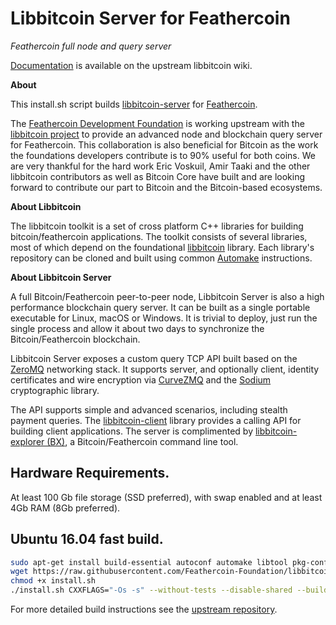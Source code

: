 # Libbitcoin Server for Feathercoin

*Feathercoin full node and query server*

[Documentation](https://github.com/libbitcoin/libbitcoin-server/wiki) is available on the upstream libbitcoin wiki.

**About**

This install.sh script builds [libbitcoin-server](https://github.com/libbitcoin/libbitcoin-server) for [Feathercoin](https://www.feathercoin.com/).

The [Feathercoin Development Foundation](https://feathercoin.foundation/) is working upstream with the [libbitcoin project](https://libbitcoin.org/) to provide an advanced node and blockchain query server for Feathercoin. This collaboration is also beneficial for Bitcoin as the work the foundations developers contribute is to 90% useful for both coins. We are very thankful for the hard work Eric Voskuil, Amir Taaki and the other libbitcoin contributors as well as Bitcoin Core have built and are looking forward to contribute our part to Bitcoin and the Bitcoin-based ecosystems.

**About Libbitcoin**

The libbitcoin toolkit is a set of cross platform C++ libraries for building bitcoin/feathercoin applications. The toolkit consists of several libraries, most of which depend on the foundational [libbitcoin](https://github.com/libbitcoin/libbitcoin) library. Each library's repository can be cloned and built using common [Automake](http://www.gnu.org/software/automake) instructions.

**About Libbitcoin Server**

A full Bitcoin/Feathercoin peer-to-peer node, Libbitcoin Server is also a high performance blockchain query server. It can be built as a single portable executable for Linux, macOS or Windows. It is trivial to deploy, just run the single process and allow it about two days to synchronize the Bitcoin/Feathercoin blockchain.

Libbitcoin Server exposes a custom query TCP API built based on the [ZeroMQ](http://zeromq.org) networking stack. It supports server, and optionally client, identity certificates and wire encryption via [CurveZMQ](http://curvezmq.org) and the [Sodium](http://libsodium.org) cryptographic library.

The API supports simple and advanced scenarios, including stealth payment queries. The [libbitcoin-client](https://github.com/libbitcoin/libbitcoin-client) library provides a calling API for building client applications. The server is complimented by [libbitcoin-explorer (BX)](https://github.com/libbitcoin/libbitcoin-explorer), a Bitcoin/Feathercoin command line tool.

## Hardware Requirements.

At least 100 Gb file storage (SSD preferred), with swap enabled and at least 4Gb RAM (8Gb preferred).

## Ubuntu 16.04 fast build.

```sh
sudo apt-get install build-essential autoconf automake libtool pkg-config
wget https://raw.githubusercontent.com/Feathercoin-Foundation/libbitcoin-server-ftc/master/install.sh
chmod +x install.sh
./install.sh CXXFLAGS="-Os -s" --without-tests --disable-shared --build-boost --build-zmq --with-bash-completion-dir --prefix=/home/ubuntu/libbitcoin-server
```

For more detailed build instructions see the [upstream repository](https://github.com/libbitcoin/libbitcoin-server).
